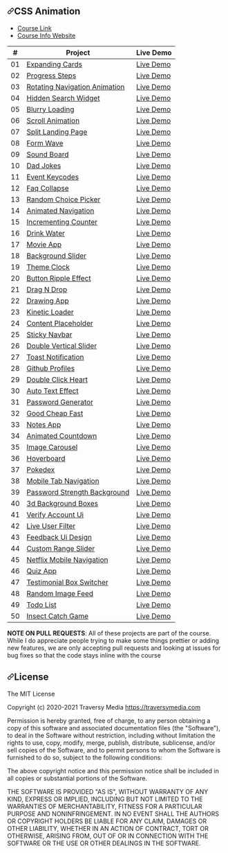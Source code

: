 <div data-target="readme-toc.content" class="Box-body px-5 pb-5">
            <article class="markdown-body entry-content container-lg" itemprop="text"><h1 dir="auto"><a id="user-content-50-projects-in-50-days---htmlcss-and-javascript" class="anchor" aria-hidden="true" href="#50-projects-in-50-days---htmlcss-and-javascript"><svg class="octicon octicon-link" viewBox="0 0 16 16" version="1.1" width="16" height="16" aria-hidden="true"><path fill-rule="evenodd" d="M7.775 3.275a.75.75 0 001.06 1.06l1.25-1.25a2 2 0 112.83 2.83l-2.5 2.5a2 2 0 01-2.83 0 .75.75 0 00-1.06 1.06 3.5 3.5 0 004.95 0l2.5-2.5a3.5 3.5 0 00-4.95-4.95l-1.25 1.25zm-4.69 9.64a2 2 0 010-2.83l2.5-2.5a2 2 0 012.83 0 .75.75 0 001.06-1.06 3.5 3.5 0 00-4.95 0l-2.5 2.5a3.5 3.5 0 004.95 4.95l1.25-1.25a.75.75 0 00-1.06-1.06l-1.25 1.25a2 2 0 01-2.83 0z"></path></svg></a>CSS Animation</h1>
<ul dir="auto">
<li><a href="https://www.udemy.com/course/50-projects-50-days" rel="nofollow">Course Link</a></li>
<li><a href="https://50projects50days.com" rel="nofollow">Course Info Website</a></li>
</ul>
<table>
<thead>
<tr>
<th align="center">#</th>
<th>Project</th>
<th>Live Demo</th>
</tr>
</thead>
<tbody>
<tr>
<td align="center">01</td>
<td><a href="https://github.com/bradtraversy/50projects50days/tree/master/expanding-cards">Expanding Cards</a></td>
<td><a href="https://50projects50days.com/projects/expanding-cards/" rel="nofollow">Live Demo</a></td>
</tr>
<tr>
<td align="center">02</td>
<td><a href="https://github.com/bradtraversy/50projects50days/tree/master/progress-steps">Progress Steps</a></td>
<td><a href="https://50projects50days.com/projects/progress-steps/" rel="nofollow">Live Demo</a></td>
</tr>
<tr>
<td align="center">03</td>
<td><a href="https://github.com/bradtraversy/50projects50days/tree/master/rotating-nav-animation">Rotating Navigation Animation</a></td>
<td><a href="https://50projects50days.com/projects/rotating-navigation-animation/" rel="nofollow">Live Demo</a></td>
</tr>
<tr>
<td align="center">04</td>
<td><a href="https://github.com/bradtraversy/50projects50days/tree/master/hidden-search">Hidden Search Widget</a></td>
<td><a href="https://50projects50days.com/projects/hidden-search-widget/" rel="nofollow">Live Demo</a></td>
</tr>
<tr>
<td align="center">05</td>
<td><a href="https://github.com/bradtraversy/50projects50days/tree/master/blurry-loading">Blurry Loading</a></td>
<td><a href="https://50projects50days.com/projects/blurry-loading/" rel="nofollow">Live Demo</a></td>
</tr>
<tr>
<td align="center">06</td>
<td><a href="https://github.com/bradtraversy/50projects50days/tree/master/scroll-animation">Scroll Animation</a></td>
<td><a href="https://50projects50days.com/projects/scroll-animation/" rel="nofollow">Live Demo</a></td>
</tr>
<tr>
<td align="center">07</td>
<td><a href="https://github.com/bradtraversy/50projects50days/tree/master/split-landing-page">Split Landing Page</a></td>
<td><a href="https://50projects50days.com/projects/split-landing-page/" rel="nofollow">Live Demo</a></td>
</tr>
<tr>
<td align="center">08</td>
<td><a href="https://github.com/bradtraversy/50projects50days/tree/master/form-input-wave">Form Wave</a></td>
<td><a href="https://50projects50days.com/projects/form-wave/" rel="nofollow">Live Demo</a></td>
</tr>
<tr>
<td align="center">09</td>
<td><a href="https://github.com/bradtraversy/50projects50days/tree/master/sound-board">Sound Board</a></td>
<td><a href="https://50projects50days.com/projects/sound-board/" rel="nofollow">Live Demo</a></td>
</tr>
<tr>
<td align="center">10</td>
<td><a href="https://github.com/bradtraversy/50projects50days/tree/master/dad-jokes">Dad Jokes</a></td>
<td><a href="https://50projects50days.com/projects/dad-jokes/" rel="nofollow">Live Demo</a></td>
</tr>
<tr>
<td align="center">11</td>
<td><a href="https://github.com/bradtraversy/50projects50days/tree/master/event-keycodes">Event Keycodes</a></td>
<td><a href="https://50projects50days.com/projects/event-keycodes/" rel="nofollow">Live Demo</a></td>
</tr>
<tr>
<td align="center">12</td>
<td><a href="https://github.com/bradtraversy/50projects50days/tree/master/faq-collapse">Faq Collapse</a></td>
<td><a href="https://50projects50days.com/projects/faq-collapse/" rel="nofollow">Live Demo</a></td>
</tr>
<tr>
<td align="center">13</td>
<td><a href="https://github.com/bradtraversy/50projects50days/tree/master/random-choice-picker">Random Choice Picker</a></td>
<td><a href="https://50projects50days.com/projects/random-choice-picker/" rel="nofollow">Live Demo</a></td>
</tr>
<tr>
<td align="center">14</td>
<td><a href="https://github.com/bradtraversy/50projects50days/tree/master/animated-navigation">Animated Navigation</a></td>
<td><a href="https://50projects50days.com/projects/animated-navigation/" rel="nofollow">Live Demo</a></td>
</tr>
<tr>
<td align="center">15</td>
<td><a href="https://github.com/bradtraversy/50projects50days/tree/master/incrementing-counter">Incrementing Counter</a></td>
<td><a href="https://50projects50days.com/projects/incrementing-counter/" rel="nofollow">Live Demo</a></td>
</tr>
<tr>
<td align="center">16</td>
<td><a href="https://github.com/bradtraversy/50projects50days/tree/master/drink-water">Drink Water</a></td>
<td><a href="https://50projects50days.com/projects/drink-water/" rel="nofollow">Live Demo</a></td>
</tr>
<tr>
<td align="center">17</td>
<td><a href="https://github.com/bradtraversy/50projects50days/tree/master/movie-app">Movie App</a></td>
<td><a href="https://50projects50days.com/projects/movie-app/" rel="nofollow">Live Demo</a></td>
</tr>
<tr>
<td align="center">18</td>
<td><a href="https://github.com/bradtraversy/50projects50days/tree/master/background-slider">Background Slider</a></td>
<td><a href="https://50projects50days.com/projects/background-slider/" rel="nofollow">Live Demo</a></td>
</tr>
<tr>
<td align="center">19</td>
<td><a href="https://github.com/bradtraversy/50projects50days/tree/master/theme-clock">Theme Clock</a></td>
<td><a href="https://50projects50days.com/projects/theme-clock/" rel="nofollow">Live Demo</a></td>
</tr>
<tr>
<td align="center">20</td>
<td><a href="https://github.com/bradtraversy/50projects50days/tree/master/button-ripple-effect">Button Ripple Effect</a></td>
<td><a href="https://50projects50days.com/projects/button-ripple-effect/" rel="nofollow">Live Demo</a></td>
</tr>
<tr>
<td align="center">21</td>
<td><a href="https://github.com/bradtraversy/50projects50days/tree/master/drag-n-drop">Drag N Drop</a></td>
<td><a href="https://50projects50days.com/projects/drag-n-drop/" rel="nofollow">Live Demo</a></td>
</tr>
<tr>
<td align="center">22</td>
<td><a href="https://github.com/bradtraversy/50projects50days/tree/master/drawing-app">Drawing App</a></td>
<td><a href="https://50projects50days.com/projects/drawing-app/" rel="nofollow">Live Demo</a></td>
</tr>
<tr>
<td align="center">23</td>
<td><a href="https://github.com/bradtraversy/50projects50days/tree/master/kinetic-loader">Kinetic Loader</a></td>
<td><a href="https://50projects50days.com/projects/kinetic-loader/" rel="nofollow">Live Demo</a></td>
</tr>
<tr>
<td align="center">24</td>
<td><a href="https://github.com/bradtraversy/50projects50days/tree/master/content-placeholder">Content Placeholder</a></td>
<td><a href="https://50projects50days.com/projects/content-placeholder/" rel="nofollow">Live Demo</a></td>
</tr>
<tr>
<td align="center">25</td>
<td><a href="https://github.com/bradtraversy/50projects50days/tree/master/sticky-navigation">Sticky Navbar</a></td>
<td><a href="https://50projects50days.com/projects/sticky-navbar/" rel="nofollow">Live Demo</a></td>
</tr>
<tr>
<td align="center">26</td>
<td><a href="https://github.com/bradtraversy/50projects50days/tree/master/double-vertical-slider">Double Vertical Slider</a></td>
<td><a href="https://50projects50days.com/projects/double-vertical-slider/" rel="nofollow">Live Demo</a></td>
</tr>
<tr>
<td align="center">27</td>
<td><a href="https://github.com/bradtraversy/50projects50days/tree/master/toast-notification">Toast Notification</a></td>
<td><a href="https://50projects50days.com/projects/toast-notification/" rel="nofollow">Live Demo</a></td>
</tr>
<tr>
<td align="center">28</td>
<td><a href="https://github.com/bradtraversy/50projects50days/tree/master/github-profiles">Github Profiles</a></td>
<td><a href="https://50projects50days.com/projects/github-profiles/" rel="nofollow">Live Demo</a></td>
</tr>
<tr>
<td align="center">29</td>
<td><a href="https://github.com/bradtraversy/50projects50days/tree/master/double-click-heart">Double Click Heart</a></td>
<td><a href="https://50projects50days.com/projects/double-click-heart/" rel="nofollow">Live Demo</a></td>
</tr>
<tr>
<td align="center">30</td>
<td><a href="https://github.com/bradtraversy/50projects50days/tree/master/auto-text-effect">Auto Text Effect</a></td>
<td><a href="https://50projects50days.com/projects/auto-text-effect/" rel="nofollow">Live Demo</a></td>
</tr>
<tr>
<td align="center">31</td>
<td><a href="https://github.com/bradtraversy/50projects50days/tree/master/password-generator">Password Generator</a></td>
<td><a href="https://50projects50days.com/projects/password-generator/" rel="nofollow">Live Demo</a></td>
</tr>
<tr>
<td align="center">32</td>
<td><a href="https://github.com/bradtraversy/50projects50days/tree/master/good-cheap-fast">Good Cheap Fast</a></td>
<td><a href="https://50projects50days.com/projects/good-cheap-fast/" rel="nofollow">Live Demo</a></td>
</tr>
<tr>
<td align="center">33</td>
<td><a href="https://github.com/bradtraversy/50projects50days/tree/master/notes-app">Notes App</a></td>
<td><a href="https://50projects50days.com/projects/notes-app/" rel="nofollow">Live Demo</a></td>
</tr>
<tr>
<td align="center">34</td>
<td><a href="https://github.com/bradtraversy/50projects50days/tree/master/animated-countdown">Animated Countdown</a></td>
<td><a href="https://50projects50days.com/projects/animated-countdown/" rel="nofollow">Live Demo</a></td>
</tr>
<tr>
<td align="center">35</td>
<td><a href="https://github.com/bradtraversy/50projects50days/tree/master/image-carousel">Image Carousel</a></td>
<td><a href="https://50projects50days.com/projects/image-carousel/" rel="nofollow">Live Demo</a></td>
</tr>
<tr>
<td align="center">36</td>
<td><a href="https://github.com/bradtraversy/50projects50days/tree/master/hoverboard">Hoverboard</a></td>
<td><a href="https://50projects50days.com/projects/hoverboard/" rel="nofollow">Live Demo</a></td>
</tr>
<tr>
<td align="center">37</td>
<td><a href="https://github.com/bradtraversy/50projects50days/tree/master/pokedex">Pokedex</a></td>
<td><a href="https://50projects50days.com/projects/pokedex/" rel="nofollow">Live Demo</a></td>
</tr>
<tr>
<td align="center">38</td>
<td><a href="https://github.com/bradtraversy/50projects50days/tree/master/mobile-tab-navigation">Mobile Tab Navigation</a></td>
<td><a href="https://50projects50days.com/projects/mobile-tab-navigation/" rel="nofollow">Live Demo</a></td>
</tr>
<tr>
<td align="center">39</td>
<td><a href="https://github.com/bradtraversy/50projects50days/tree/master/password-strength-background">Password Strength Background</a></td>
<td><a href="https://50projects50days.com/projects/password-strength-background/" rel="nofollow">Live Demo</a></td>
</tr>
<tr>
<td align="center">40</td>
<td><a href="https://github.com/bradtraversy/50projects50days/tree/master/3d-boxes-background">3d Background Boxes</a></td>
<td><a href="https://50projects50days.com/projects/3d-background-boxes/" rel="nofollow">Live Demo</a></td>
</tr>
<tr>
<td align="center">41</td>
<td><a href="https://github.com/bradtraversy/50projects50days/tree/master/verify-account-ui">Verify Account Ui</a></td>
<td><a href="https://50projects50days.com/projects/verify-account-ui/" rel="nofollow">Live Demo</a></td>
</tr>
<tr>
<td align="center">42</td>
<td><a href="https://github.com/bradtraversy/50projects50days/tree/master/live-user-filter">Live User Filter</a></td>
<td><a href="https://50projects50days.com/projects/live-user-filter/" rel="nofollow">Live Demo</a></td>
</tr>
<tr>
<td align="center">43</td>
<td><a href="https://github.com/bradtraversy/50projects50days/tree/master/feedback-ui-design">Feedback Ui Design</a></td>
<td><a href="https://50projects50days.com/projects/feedback-ui-design/" rel="nofollow">Live Demo</a></td>
</tr>
<tr>
<td align="center">44</td>
<td><a href="https://github.com/bradtraversy/50projects50days/tree/master/custom-range-slider">Custom Range Slider</a></td>
<td><a href="https://50projects50days.com/projects/custom-range-slider/" rel="nofollow">Live Demo</a></td>
</tr>
<tr>
<td align="center">45</td>
<td><a href="https://github.com/bradtraversy/50projects50days/tree/master/netflix-mobile-navigation">Netflix Mobile Navigation</a></td>
<td><a href="https://50projects50days.com/projects/netflix-mobile-navigation/" rel="nofollow">Live Demo</a></td>
</tr>
<tr>
<td align="center">46</td>
<td><a href="https://github.com/bradtraversy/50projects50days/tree/master/quiz-app">Quiz App</a></td>
<td><a href="https://50projects50days.com/projects/quiz-app/" rel="nofollow">Live Demo</a></td>
</tr>
<tr>
<td align="center">47</td>
<td><a href="https://github.com/bradtraversy/50projects50days/tree/master/testimonial-box-switcher">Testimonial Box Switcher</a></td>
<td><a href="https://50projects50days.com/projects/testimonial-box-switcher/" rel="nofollow">Live Demo</a></td>
</tr>
<tr>
<td align="center">48</td>
<td><a href="https://github.com/bradtraversy/50projects50days/tree/master/random-image-generator">Random Image Feed</a></td>
<td><a href="https://50projects50days.com/projects/random-image-feed/" rel="nofollow">Live Demo</a></td>
</tr>
<tr>
<td align="center">49</td>
<td><a href="https://github.com/bradtraversy/50projects50days/tree/master/todo-list">Todo List</a></td>
<td><a href="https://50projects50days.com/projects/todo-list/" rel="nofollow">Live Demo</a></td>
</tr>
<tr>
<td align="center">50</td>
<td><a href="https://github.com/bradtraversy/50projects50days/tree/master/insect-catch-game">Insect Catch Game</a></td>
<td><a href="https://50projects50days.com/projects/insect-catch-game/" rel="nofollow">Live Demo</a></td>
</tr>
</tbody>
</table>
<p dir="auto"><strong>NOTE ON PULL REQUESTS</strong>: All of these projects are part of the course. While I do appreciate people trying to make some things prettier or adding new features, we are only accepting pull requests and looking at issues for bug fixes so that the code stays inline with the course</p>
<h2 dir="auto"><a id="user-content-license" class="anchor" aria-hidden="true" href="#license"><svg class="octicon octicon-link" viewBox="0 0 16 16" version="1.1" width="16" height="16" aria-hidden="true"><path fill-rule="evenodd" d="M7.775 3.275a.75.75 0 001.06 1.06l1.25-1.25a2 2 0 112.83 2.83l-2.5 2.5a2 2 0 01-2.83 0 .75.75 0 00-1.06 1.06 3.5 3.5 0 004.95 0l2.5-2.5a3.5 3.5 0 00-4.95-4.95l-1.25 1.25zm-4.69 9.64a2 2 0 010-2.83l2.5-2.5a2 2 0 012.83 0 .75.75 0 001.06-1.06 3.5 3.5 0 00-4.95 0l-2.5 2.5a3.5 3.5 0 004.95 4.95l1.25-1.25a.75.75 0 00-1.06-1.06l-1.25 1.25a2 2 0 01-2.83 0z"></path></svg></a>License</h2>
<p dir="auto">The MIT License</p>
<p dir="auto">Copyright (c) 2020-2021 Traversy Media <a href="https://traversymedia.com" rel="nofollow">https://traversymedia.com</a></p>
<p dir="auto">Permission is hereby granted, free of charge, to any person obtaining a copy
of this software and associated documentation files (the "Software"), to deal
in the Software without restriction, including without limitation the rights
to use, copy, modify, merge, publish, distribute, sublicense, and/or sell
copies of the Software, and to permit persons to whom the Software is
furnished to do so, subject to the following conditions:</p>
<p dir="auto">The above copyright notice and this permission notice shall be included in
all copies or substantial portions of the Software.</p>
<p dir="auto">THE SOFTWARE IS PROVIDED "AS IS", WITHOUT WARRANTY OF ANY KIND, EXPRESS OR
IMPLIED, INCLUDING BUT NOT LIMITED TO THE WARRANTIES OF MERCHANTABILITY,
FITNESS FOR A PARTICULAR PURPOSE AND NONINFRINGEMENT. IN NO EVENT SHALL THE
AUTHORS OR COPYRIGHT HOLDERS BE LIABLE FOR ANY CLAIM, DAMAGES OR OTHER
LIABILITY, WHETHER IN AN ACTION OF CONTRACT, TORT OR OTHERWISE, ARISING FROM,
OUT OF OR IN CONNECTION WITH THE SOFTWARE OR THE USE OR OTHER DEALINGS IN
THE SOFTWARE.</p>
</article>
          </div>
